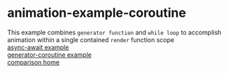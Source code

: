 # animation-example-coroutine
This example combines `generator function` and `while loop` to accomplish animation within a single contained `render` function scope<br>
<a href="../async/">async-await example</a><br>
<a href="#">generator-coroutine example</a><br>
<a href="../">comparison home</a><br>